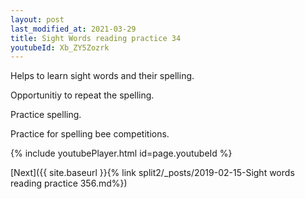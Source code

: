 ```yaml
---
layout: post
last_modified_at: 2021-03-29
title: Sight Words reading practice 34
youtubeId: Xb_ZY5Zozrk
---
```

 
 
Helps to learn sight words and their spelling.

Opportunitiy to repeat the spelling. 

Practice spelling. 
 
Practice for spelling bee competitions. 
 
{% include youtubePlayer.html id=page.youtubeId %}
 
 

[Next]({{ site.baseurl }}{% link  split2/_posts/2019-02-15-Sight words reading practice 356.md%})
 
